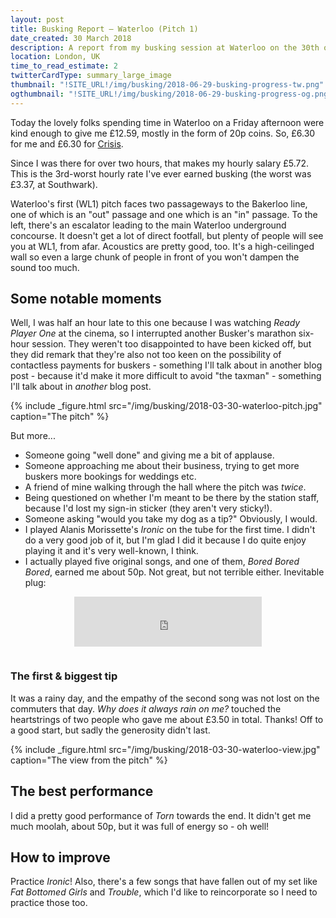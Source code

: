 ```yaml
---
layout: post
title: Busking Report – Waterloo (Pitch 1)
date_created: 30 March 2018
description: A report from my busking session at Waterloo on the 30th of March 2018!
location: London, UK
time_to_read_estimate: 2
twitterCardType: summary_large_image
thumbnail: "!SITE_URL!/img/busking/2018-06-29-busking-progress-tw.png"
ogthumbnail: "!SITE_URL!/img/busking/2018-06-29-busking-progress-og.png"
---
```




Today the lovely folks spending time in Waterloo on a Friday afternoon were kind enough to give me £12.59, mostly in the form of 20p coins. So, £6.30 for me and £6.30 for [Crisis](https://www.crisis.org.uk/).

Since I was there for over two hours, that makes my hourly salary £5.72. This is the 3rd-worst hourly rate I've ever earned busking (the worst was £3.37, at Southwark).

Waterloo's first (WL1) pitch faces two passageways to the Bakerloo line, one of which is an "out" passage and one which is an "in" passage. To the left, there's an escalator leading to the main Waterloo underground concourse. It doesn't get a lot of direct footfall, but plenty of people will see you at WL1, from afar. Acoustics are pretty good, too. It's a high-ceilinged wall so even a large chunk of people in front of you won't dampen the sound too much.

## Some notable moments

Well, I was half an hour late to this one because I was watching _Ready Player One_ at the cinema, so I interrupted another Busker's marathon six-hour session. They weren't too disappointed to have been kicked off, but they did remark that they're also not too keen on the possibility of contactless payments for buskers - something I'll talk about in another blog post - because it'd make it more difficult to avoid "the taxman" - something I'll talk about in _another_ blog post.

{% include _figure.html src="/img/busking/2018-03-30-waterloo-pitch.jpg" caption="The pitch" %}

But more...

* Someone going "well done" and giving me a bit of applause.
* Someone approaching me about their business, trying to get more buskers more bookings for weddings etc.
* A friend of mine walking through the hall where the pitch was _twice_.
* Being questioned on whether I'm meant to be there by the station staff, because I'd lost my sign-in sticker (they aren't very sticky!).
* Someone asking "would you take my dog as a tip?" Obviously, I would.
* I played Alanis Morissette's _Ironic_ on the tube for the first time. I didn't do a very good job of it, but I'm glad I did it because I do quite enjoy playing it and it's very well-known, I think.
* I actually played five original songs, and one of them, _Bored Bored Bored_, earned me about 50p. Not great, but not terrible either. Inevitable plug:

<div style="text-align: center;padding-bottom:1em">
	<iframe src="https://open.spotify.com/embed?uri=spotify:track:19aM7WJ5aTgKVQxLnZcTZT" width="300" height="80" frameborder="0" allowtransparency="true"></iframe>
</div>

### The first & biggest tip

It was a rainy day, and the empathy of the second song was not lost on the commuters that day. _Why does it always rain on me?_ touched the heartstrings of two people who gave me about £3.50 in total. Thanks! Off to a good start, but sadly the generosity didn't last.

{% include _figure.html src="/img/busking/2018-03-30-waterloo-view.jpg" caption="The view from the pitch" %}

## The best performance

I did a pretty good performance of _Torn_ towards the end. It didn't get me much moolah, about 50p, but it was full of energy so - oh well!

## How to improve

Practice _Ironic_! Also, there's a few songs that have fallen out of my set like _Fat Bottomed Girls_ and _Trouble_, which I'd like to reincorporate so I need to practice those too.

